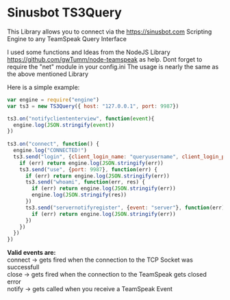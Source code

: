 # Sinusbot TS3Query
This Library allows you to connect via the https://sinusbot.com Scripting Engine to any TeamSpeak Query Interface

I used some functions and Ideas from the NodeJS Library https://github.com/gwTumm/node-teamspeak as help.
Dont forget to require the "net" module in your config.ini
The usage is nearly the same as the above mentioned Library

Here is a simple example:

```JavaScript
var engine = require("engine") 
var ts3 = new TS3Query({ host: "127.0.0.1", port: 9987})

ts3.on("notifycliententerview", function(event){
  engine.log(JSON.stringify(event))
})
  
ts3.on("connect", function() {
  engine.log("CONNECTED!")
  ts3.send("login", {client_login_name: "queryusername", client_login_password: "querypassword"}, function(err) {
    if (err) return engine.log(JSON.stringify(err))
    ts3.send("use", {port: 9987}, function(err) {
      if (err) return engine.log(JSON.stringify(err))
      ts3.send("whoami", function(err, res) {
        if (err) return engine.log(JSON.stringify(err))
        engine.log(JSON.stringify(res))
      })
      ts3.send("servernotifyregister", {event: "server"}, function(err){
        if (err) return engine.log(JSON.stringify(err))
      })
    })
  })
})
```


__Valid events are:__<br/>
connect -> gets fired when the connection to the TCP Socket was successfull<br/>
close -> gets fired when the connection to the TeamSpeak gets closed<br/>
error<br/>
notify<ts3event> -> gets called when you receive a TeamSpeak Event<br/>
